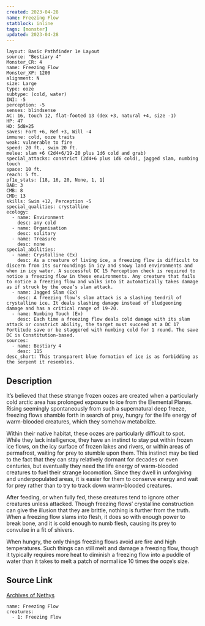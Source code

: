 ```yaml
---
created: 2023-04-28
name: Freezing Flow
statblock: inline
tags: [monster]
updated: 2023-04-28
---
```

```statblock
layout: Basic Pathfinder 1e Layout
source: "Bestiary 4"
Monster_CR: 4
name: Freezing Flow
Monster_XP: 1200
alignment: N
size: Large
type: ooze
subtype: (cold, water)
INI: -5
perception: -5
senses: blindsense
AC: 16, touch 12, flat-footed 13 (dex +3, natural +4, size -1)
HP: 47
HD: 5d8+25
saves: Fort +6, Ref +3, Will -4
immune: cold, ooze traits
weak: vulnerable to fire
speed: 20 ft., swim 20 ft.
melee: slam +6 (2d4+6/19-20 plus 1d6 cold and grab)
special_attacks: constrict (2d4+6 plus 1d6 cold), jagged slam, numbing touch
space: 10 ft.
reach: 5 ft.
pf1e_stats: [18, 16, 20, None, 1, 1]
BAB: 3
CMB: 8
CMD: 13
skills: Swim +12, Perception -5
special_qualities: crystalline
ecology:
  - name: Environment
    desc: any cold
  - name: Organisation
    desc: solitary
  - name: Treasure
    desc: none
special_abilities:
  - name: Crystalline (Ex)
    desc: As a creature of living ice, a freezing flow is difficult to discern from its surroundings in icy and snowy land environments and when in icy water. A successful DC 15 Perception check is required to notice a freezing flow in these environments. Any creature that fails to notice a freezing flow and walks into it automatically takes damage as if struck by the ooze’s slam attack.
  - name: Jagged Slam (Ex)
    desc: A freezing flow’s slam attack is a slashing tendril of crystalline ice. It deals slashing damage instead of bludgeoning damage and has a critical range of 19-20.
  - name: Numbing Touch (Ex)
    desc: Each time a freezing flow deals cold damage with its slam attack or constrict ability, the target must succeed at a DC 17 Fortitude save or be staggered with numbing cold for 1 round. The save DC is Constitution-based.
sources:
  - name: Bestiary 4
    desc: 115
desc_short: This transparent blue formation of ice is as forbidding as the serpent it resembles.
```
## Description
It’s believed that these strange frozen oozes are created when a particularly cold arctic area has prolonged exposure to ice from the Elemental Planes. Rising seemingly spontaneously from such a supernatural deep freeze, freezing flows shamble forth in search of prey, hungry for the life energy of warm-blooded creatures, which they somehow metabolize.

Within their native habitat, these oozes are particularly difficult to spot. While they lack intelligence, they have an instinct to stay put within frozen ice flows, on the icy surface of frozen lakes and rivers, or within areas of permafrost, waiting for prey to stumble upon them. This instinct may be tied to the fact that they can stay relatively dormant for decades or even centuries, but eventually they need the life energy of warm-blooded creatures to fuel their strange locomotion. Since they dwell in unforgiving and underpopulated areas, it is easier for them to conserve energy and wait for prey rather than to try to track down warm-blooded creatures.

After feeding, or when fully fed, these creatures tend to ignore other creatures unless attacked. Though freezing flows’ crystalline construction can give the illusion that they are brittle, nothing is further from the truth. When a freezing flow slams into flesh, it does so with enough power to break bone, and it is cold enough to numb flesh, causing its prey to convulse in a fit of shivers.

When hungry, the only things freezing flows avoid are fire and high temperatures. Such things can still melt and damage a freezing flow, though it typically requires more heat to diminish a freezing flow into a puddle of water than it takes to melt a patch of normal ice 10 times the ooze’s size.
## Source Link
[Archives of Nethys](https://aonprd.com/MonsterDisplay.aspx?ItemName=Freezing%20Flow)
```encounter-table
name: Freezing Flow
creatures:
  - 1: Freezing Flow
```
